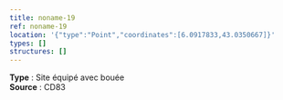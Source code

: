 ```yaml
---
title: noname-19
ref: noname-19
location: '{"type":"Point","coordinates":[6.0917833,43.0350667]}'
types: []
structures: []
---
```


**Type** : Site équipé avec bouée  
**Source** : CD83  

